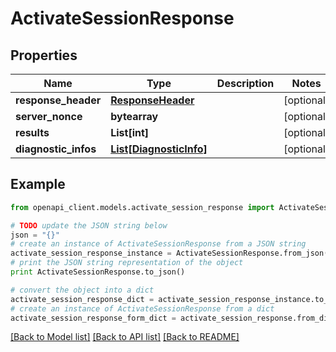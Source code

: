 # ActivateSessionResponse


## Properties
Name | Type | Description | Notes
------------ | ------------- | ------------- | -------------
**response_header** | [**ResponseHeader**](ResponseHeader.md) |  | [optional] 
**server_nonce** | **bytearray** |  | [optional] 
**results** | **List[int]** |  | [optional] 
**diagnostic_infos** | [**List[DiagnosticInfo]**](DiagnosticInfo.md) |  | [optional] 

## Example

```python
from openapi_client.models.activate_session_response import ActivateSessionResponse

# TODO update the JSON string below
json = "{}"
# create an instance of ActivateSessionResponse from a JSON string
activate_session_response_instance = ActivateSessionResponse.from_json(json)
# print the JSON string representation of the object
print ActivateSessionResponse.to_json()

# convert the object into a dict
activate_session_response_dict = activate_session_response_instance.to_dict()
# create an instance of ActivateSessionResponse from a dict
activate_session_response_form_dict = activate_session_response.from_dict(activate_session_response_dict)
```
[[Back to Model list]](../README.md#documentation-for-models) [[Back to API list]](../README.md#documentation-for-api-endpoints) [[Back to README]](../README.md)


